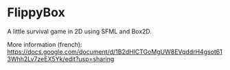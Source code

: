 FlippyBox
=========

A little survival game in 2D using SFML and Box2D.

More information (french): https://docs.google.com/document/d/1B2dHlCTGoMgUW8EVqddrH4gsot613Whh2Lv7zeEX5Yk/edit?usp=sharing
